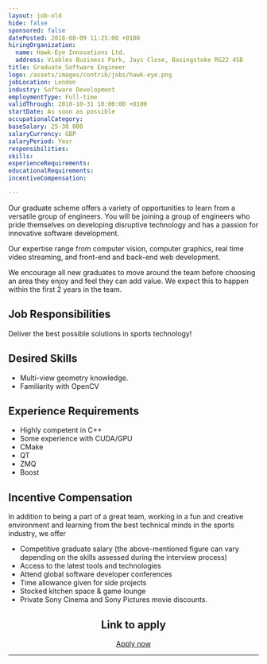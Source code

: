 ```yaml
---
layout: job-old
hide: false
sponsored: false
datePosted: 2018-08-09 11:25:00 +0100
hiringOrganization:
  name: Hawk-Eye Innovations Ltd.
  address: Viables Business Park, Jays Close, Basingstoke RG22 4SB
title: Graduate Software Engineer
logo: /assets/images/contrib/jobs/hawk-eye.png
jobLocation: London
industry: Software Development
employmentType: Full-time
validThrough: 2018-10-31 10:00:00 +0100
startDate: As soon as possible
occupationalCategory:
baseSalary: 25-30 000
salaryCurrency: GBP
salaryPeriod: Year
responsibilities:
skills:
experienceRequirements:
educationalRequirements:
incentiveCompensation:

---
```

Our graduate scheme offers a variety of opportunities to learn from a versatile group of engineers. You will be joining a group of engineers who pride themselves on developing disruptive technology and has a passion for innovative software development.

Our expertise range from computer vision, computer graphics, real time video streaming, and front-end and back-end web development.

We encourage all new graduates to move around the team before choosing an area they enjoy and feel they can add value. We expect this to happen within the first 2 years in the team.

## Job Responsibilities
Deliver the best possible solutions in sports technology!

## Desired Skills
- Multi-view geometry knowledge.
- Familiarity with OpenCV

## Experience Requirements
- Highly competent in C++
- Some experience with CUDA/GPU
- CMake
- QT
- ZMQ
- Boost

## Incentive Compensation

In addition to being a part of a great team, working  in a fun and creative environment and learning from the best technical minds in the sports industry, we offer
- Competitive graduate salary (the above-mentioned figure can vary depending on the skills assessed during the interview process)
- Access to the latest tools and technologies
- Attend global software developer conferences
- Time allowance given for side projects
- Stocked kitchen space & game lounge
- Private Sony Cinema and Sony Pictures movie discounts.

<div class="to-apply" style="text-align: center">
  <h2>Link to apply</h2>
  <a class="btn btn--dark" style="margin: 20px" href="https://hawk-eye-innovations.workable.com/jobs/738386">
      Apply now
  </a>
</div>

---

